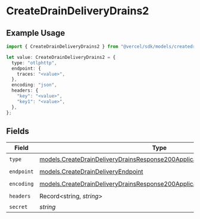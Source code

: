 # CreateDrainDeliveryDrains2

## Example Usage

```typescript
import { CreateDrainDeliveryDrains2 } from "@vercel/sdk/models/createdrainop.js";

let value: CreateDrainDeliveryDrains2 = {
  type: "otlphttp",
  endpoint: {
    traces: "<value>",
  },
  encoding: "json",
  headers: {
    "key": "<value>",
    "key1": "<value>",
  },
};
```

## Fields

| Field                                                                                                                                                          | Type                                                                                                                                                           | Required                                                                                                                                                       | Description                                                                                                                                                    |
| -------------------------------------------------------------------------------------------------------------------------------------------------------------- | -------------------------------------------------------------------------------------------------------------------------------------------------------------- | -------------------------------------------------------------------------------------------------------------------------------------------------------------- | -------------------------------------------------------------------------------------------------------------------------------------------------------------- |
| `type`                                                                                                                                                         | [models.CreateDrainDeliveryDrainsResponse200ApplicationJSONResponseBodyType](../models/createdraindeliverydrainsresponse200applicationjsonresponsebodytype.md) | :heavy_check_mark:                                                                                                                                             | N/A                                                                                                                                                            |
| `endpoint`                                                                                                                                                     | [models.CreateDrainDeliveryEndpoint](../models/createdraindeliveryendpoint.md)                                                                                 | :heavy_check_mark:                                                                                                                                             | N/A                                                                                                                                                            |
| `encoding`                                                                                                                                                     | [models.CreateDrainDeliveryDrainsResponse200ApplicationJSONEncoding](../models/createdraindeliverydrainsresponse200applicationjsonencoding.md)                 | :heavy_check_mark:                                                                                                                                             | N/A                                                                                                                                                            |
| `headers`                                                                                                                                                      | Record<string, *string*>                                                                                                                                       | :heavy_check_mark:                                                                                                                                             | N/A                                                                                                                                                            |
| `secret`                                                                                                                                                       | *string*                                                                                                                                                       | :heavy_minus_sign:                                                                                                                                             | N/A                                                                                                                                                            |